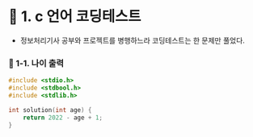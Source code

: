 # 📌 1. c 언어 코딩테스트
- 정보처리기사 공부와 프로젝트를 병행하느라 코딩테스트는 한 문제만 풀었다.
### 📌 1-1. 나이 출력
```c
#include <stdio.h>
#include <stdbool.h>
#include <stdlib.h>

int solution(int age) {
    return 2022 - age + 1;
}
```
 